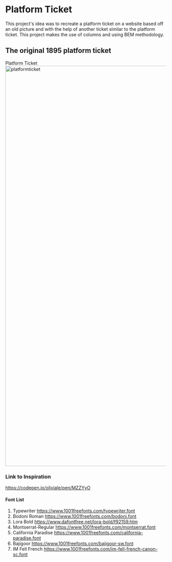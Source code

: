 # Platform Ticket
This project's idea was to recreate a platform ticket on a website based off an old picture and with the help of another ticket similar to the platform ticket. This project makes the use of columns and using BEM methodology.

## The original 1895 platform ticket
Platform Ticket <img width="1249" alt="platformticket" src="https://user-images.githubusercontent.com/71994650/155952462-cfa5773a-0d3c-469f-800b-832f15ea6d57.png">

### Link to Inspiration
 <https://codepen.io/oliviale/pen/MZZYyO>

 #### Font List
 1. Typewriter <https://www.1001freefonts.com/typewriter.font>
 2. Bodoni Roman <https://www.1001freefonts.com/bodoni.font>
 3. Lora Bold <https://www.dafontfree.net/lora-bold/f92159.htm>
 4. Montserrat-Regular <https://www.1001freefonts.com/montserrat.font>
 5. California Paradise <https://www.1001freefonts.com/california-paradise.font>
 6. Bajigoor <https://www.1001freefonts.com/bajigoor-sw.font>
 7. IM Fell French <https://www.1001freefonts.com/im-fell-french-canon-sc.font>

